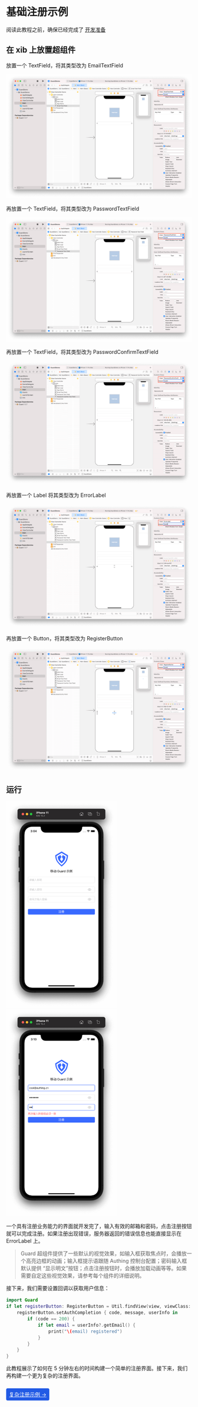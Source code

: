 # 基础注册示例

<LastUpdated/>

阅读此教程之前，确保已经完成了 [开发准备](/reference/sdk-for-ios/develop)

## 在 xib 上放置超组件

放置一个 TextField，将其类型改为 EmailTextField

![](./images/register1.png)

再放置一个 TextField，将其类型改为 PasswordTextField

![](./images/register2.png)

再放置一个 TextField，将其类型改为 PasswordConfirmTextField

![](./images/register3.png)

再放置一个 Label 将其类型改为 ErrorLabel

![](./images/register4.png)

再放置一个 Button，将其类型改为 RegisterButton

![](./images/register5.png)

## 运行

<img src="./images/register6.png" alt="drawing" width="300"/>
<img src="./images/register7.png" alt="drawing" width="300"/>

一个具有注册业务能力的界面就开发完了，输入有效的邮箱和密码，点击注册按钮就可以完成注册。如果注册出现错误，服务器返回的错误信息也能直接显示在 ErrorLabel 上。

>Guard 超组件提供了一些默认的视觉效果，如输入框获取焦点时，会播放一个高亮边框的动画；输入框提示语跟随 Authing 控制台配置；密码输入框默认提供 “显示明文”按钮；点击注册按钮时，会播放加载动画等等。如果需要自定这些视觉效果，请参考每个组件的详细说明。

接下来，我们需要设置回调以获取用户信息：

```swift
import Guard
if let registerButton: RegisterButton = Util.findView(view, viewClass: RegisterButton.self) {
    registerButton.setAuthCompletion { code, message, userInfo in
        if (code == 200) {
            if let email = userInfo?.getEmail() {
                print("\(email) registered")
            }
        }
    }
}
```

此教程展示了如何在 5 分钟左右的时间构建一个简单的注册界面。接下来，我们再构建一个更为复杂的注册界面。

<br>
<span style="background-color: #215ae5;a:link:color:#FFF;padding:8px;border-radius: 4px;"><a href="./advanced-register.html" style="color:#FFF;">复杂注册示例 →</a>
</span>